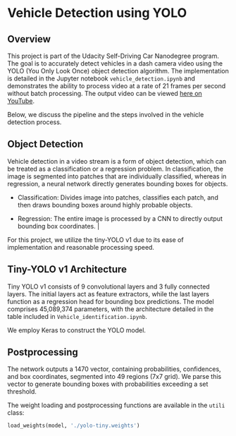 # Vehicle Detection using YOLO

## Overview

This project is part of the Udacity Self-Driving Car Nanodegree program. The goal is to accurately detect vehicles in a dash camera video using the YOLO (You Only Look Once) object detection algorithm. The implementation is detailed in the Jupyter notebook `vehicle_detection.ipynb` and demonstrates the ability to process video at a rate of 21 frames per second without batch processing. The output video can be viewed [here on YouTube](https://www.youtube.com/watch?v=PncSIx8AHTs).

Below, we discuss the pipeline and the steps involved in the vehicle detection process.

## Object Detection

Vehicle detection in a video stream is a form of object detection, which can be treated as a classification or a regression problem. In classification, the image is segmented into patches that are individually classified, whereas in regression, a neural network directly generates bounding boxes for objects.


- Classification: Divides image into patches, classifies each patch, and then draws bounding boxes around highly probable objects.

- Regression: The entire image is processed by a CNN to directly output bounding box coordinates.                         |

For this project, we utilize the tiny-YOLO v1 due to its ease of implementation and reasonable processing speed.

## Tiny-YOLO v1 Architecture

Tiny YOLO v1 consists of 9 convolutional layers and 3 fully connected layers. The initial layers act as feature extractors, while the last layers function as a regression head for bounding box predictions.
The model comprises 45,089,374 parameters, with the architecture detailed in the table included in `Vehicle_identification.ipynb`.

We employ Keras to construct the YOLO model.

## Postprocessing

The network outputs a 1470 vector, containing probabilities, confidences, and box coordinates, segmented into 49 regions (7x7 grid). We parse this vector to generate bounding boxes with probabilities exceeding a set threshold.

The weight loading and postprocessing functions are available in the `utili` class:

```python
load_weights(model, './yolo-tiny.weights')


